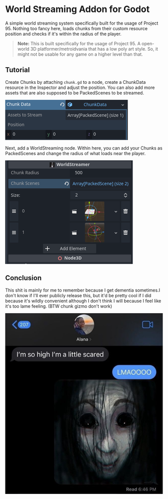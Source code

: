# World Streaming Addon for Godot

A simple world streaming system specifically built for the usage of Project 95. Nothing too fancy here, loads chunks from their custom resource position and checks if it's within the radius of the player.


> **Note:**
> This is built specifically for the usage of Project 95. A open-world 3D platformer/metroidvania that has a low poly art style. So, it might not be usable for any game on a higher level than that.

## Tutorial

Create Chunks by attaching `chunk.gd` to a node, create a ChunkData resource in the Inspector and adjust the position. You can also add more assets that are also supposed to be PackedScenes to be streamed.

![Editor Inspector of Chunk.gd](addons/world_streaming/tutorial_images/image1.png)

Next, add a WorldStreaming node. Within here, you can add your Chunks as PackedScenes and change the radius of what loads near the player.

![Editor Inspector of WorldStreaming node](addons/world_streaming/tutorial_images/image.png)

## Conclusion

This shit is mainly for me to remember because I get dementia sometimes.I don't know if I'll ever publicly release this, but it'd be pretty cool if I did because it's wildly convenient although I don't think I will because I feel like it's too lame feeling. (BTW chunk gizmo don't work)

![i'm scared.](<addons/world_streaming/tutorial_images/i'm scared.jpg>)
